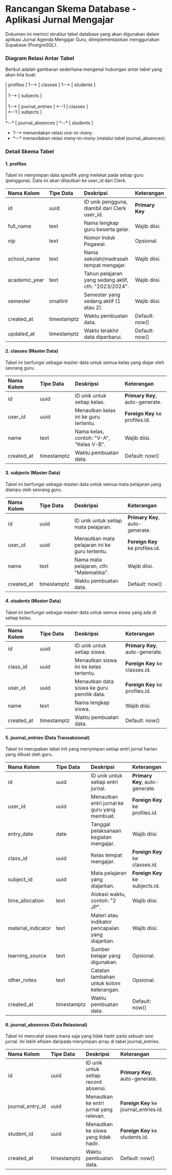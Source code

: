 # **Rancangan Skema Database \- Aplikasi Jurnal Mengajar**

Dokumen ini merinci struktur tabel database yang akan digunakan dalam aplikasi Jurnal Agenda Mengajar Guru, diimplementasikan menggunakan Supabase (PostgreSQL).

### **Diagram Relasi Antar Tabel**

Berikut adalah gambaran sederhana mengenai hubungan antar tabel yang akan kita buat:

\[ profiles \] 1--\* \[ classes \] 1--\* \[ students \]  
     |  
     | 1--\* \[ subjects \]  
     |  
     | 1--\* \[ journal\_entries \] \*--1 \[ classes \]  
           |                   \*--1 \[ subjects \]  
           |  
           \*--\* \[ journal\_absences \] \*--\* \[ students \]

* 1--\* menandakan relasi *one-to-many*.  
* \*--\* menandakan relasi *many-to-many* (melalui tabel journal\_absences).

### **Detail Skema Tabel**

#### **1\. profiles**

Tabel ini menyimpan data spesifik yang melekat pada setiap guru (pengguna). Data ini akan ditautkan ke user\_id dari Clerk.

| Nama Kolom | Tipe Data | Deskripsi | Keterangan |
| :---- | :---- | :---- | :---- |
| id | uuid | ID unik pengguna, diambil dari Clerk user\_id. | **Primary Key** |
| full\_name | text | Nama lengkap guru beserta gelar. | Wajib diisi. |
| nip | text | Nomor Induk Pegawai. | Opsional. |
| school\_name | text | Nama sekolah/madrasah tempat mengajar. | Wajib diisi. |
| academic\_year | text | Tahun pelajaran yang sedang aktif, cth: "2023/2024". | Wajib diisi. |
| semester | smallint | Semester yang sedang aktif (1 atau 2). | Wajib diisi. |
| created\_at | timestamptz | Waktu pembuatan data. | Default: now() |
| updated\_at | timestamptz | Waktu terakhir data diperbarui. | Default: now() |

#### **2\. classes (Master Data)**

Tabel ini berfungsi sebagai master data untuk semua kelas yang diajar oleh seorang guru.

| Nama Kolom | Tipe Data | Deskripsi | Keterangan |
| :---- | :---- | :---- | :---- |
| id | uuid | ID unik untuk setiap kelas. | **Primary Key**, auto-generate. |
| user\_id | uuid | Menautkan kelas ini ke guru tertentu. | **Foreign Key** ke profiles.id. |
| name | text | Nama kelas, contoh: "V-A", "Kelas V-B". | Wajib diisi. |
| created\_at | timestamptz | Waktu pembuatan data. | Default: now() |

#### **3\. subjects (Master Data)**

Tabel ini berfungsi sebagai master data untuk semua mata pelajaran yang diampu oleh seorang guru.

| Nama Kolom | Tipe Data | Deskripsi | Keterangan |
| :---- | :---- | :---- | :---- |
| id | uuid | ID unik untuk setiap mata pelajaran. | **Primary Key**, auto-generate. |
| user\_id | uuid | Menautkan mata pelajaran ini ke guru tertentu. | **Foreign Key** ke profiles.id. |
| name | text | Nama mata pelajaran, cth: "Matematika". | Wajib diisi. |
| created\_at | timestamptz | Waktu pembuatan data. | Default: now() |

#### **4\. students (Master Data)**

Tabel ini berfungsi sebagai master data untuk semua siswa yang ada di setiap kelas.

| Nama Kolom | Tipe Data | Deskripsi | Keterangan |
| :---- | :---- | :---- | :---- |
| id | uuid | ID unik untuk setiap siswa. | **Primary Key**, auto-generate. |
| class\_id | uuid | Menautkan siswa ini ke kelas tertentu. | **Foreign Key** ke classes.id. |
| user\_id | uuid | Menautkan data siswa ke guru pemilik data. | **Foreign Key** ke profiles.id. |
| name | text | Nama lengkap siswa. | Wajib diisi. |
| created\_at | timestamptz | Waktu pembuatan data. | Default: now() |

#### **5\. journal\_entries (Data Transaksional)**

Tabel ini merupakan tabel inti yang menyimpan setiap entri jurnal harian yang dibuat oleh guru.

| Nama Kolom | Tipe Data | Deskripsi | Keterangan |
| :---- | :---- | :---- | :---- |
| id | uuid | ID unik untuk setiap entri jurnal. | **Primary Key**, auto-generate. |
| user\_id | uuid | Menautkan entri jurnal ke guru yang membuat. | **Foreign Key** ke profiles.id. |
| entry\_date | date | Tanggal pelaksanaan kegiatan mengajar. | Wajib diisi. |
| class\_id | uuid | Kelas tempat mengajar. | **Foreign Key** ke classes.id. |
| subject\_id | uuid | Mata pelajaran yang diajarkan. | **Foreign Key** ke subjects.id. |
| time\_allocation | text | Alokasi waktu, contoh: "2 JP". | Wajib diisi. |
| material\_indicator | text | Materi atau indikator pencapaian yang diajarkan. | Wajib diisi. |
| learning\_source | text | Sumber belajar yang digunakan. | Opsional. |
| other\_notes | text | Catatan tambahan untuk kolom keterangan. | Opsional. |
| created\_at | timestamptz | Waktu pembuatan data. | Default: now() |

#### **6\. journal\_absences (Data Relasional)**

Tabel ini mencatat siswa mana saja yang tidak hadir pada sebuah sesi jurnal. Ini lebih efisien daripada menyimpan array di tabel journal\_entries.

| Nama Kolom | Tipe Data | Deskripsi | Keterangan |
| :---- | :---- | :---- | :---- |
| id | uuid | ID unik untuk setiap record absensi. | **Primary Key**, auto-generate. |
| journal\_entry\_id | uuid | Menautkan ke entri jurnal yang relevan. | **Foreign Key** ke journal\_entries.id. |
| student\_id | uuid | Menautkan ke siswa yang tidak hadir. | **Foreign Key** ke students.id. |
| created\_at | timestamptz | Waktu pembuatan data. | Default: now() |

